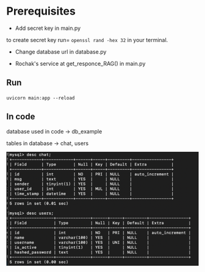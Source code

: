 # Prerequisites

- Add secret key in main.py

to create secret key run= `openssl rand -hex 32` in your terminal.

- Change database url in database.py

- Rochak's service at get_responce_RAG() in main.py

## Run

`uvicorn main:app --reload`

## In code

database used in code -> db_example

tables in database -> chat, users

![Structure of tables](st.jpg)

